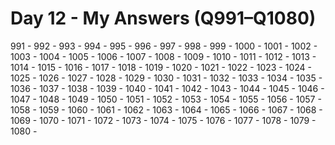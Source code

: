# Day 12 - My Answers (Q991–Q1080)

991 - 
992 - 
993 - 
994 - 
995 - 
996 - 
997 - 
998 - 
999 - 
1000 - 
1001 - 
1002 - 
1003 - 
1004 - 
1005 - 
1006 - 
1007 - 
1008 - 
1009 - 
1010 - 
1011 - 
1012 - 
1013 - 
1014 - 
1015 - 
1016 - 
1017 - 
1018 - 
1019 - 
1020 - 
1021 - 
1022 - 
1023 - 
1024 - 
1025 - 
1026 - 
1027 - 
1028 - 
1029 - 
1030 - 
1031 - 
1032 - 
1033 - 
1034 - 
1035 - 
1036 - 
1037 - 
1038 - 
1039 - 
1040 - 
1041 - 
1042 - 
1043 - 
1044 - 
1045 - 
1046 - 
1047 - 
1048 - 
1049 - 
1050 - 
1051 - 
1052 - 
1053 - 
1054 - 
1055 - 
1056 - 
1057 - 
1058 - 
1059 - 
1060 - 
1061 - 
1062 - 
1063 - 
1064 - 
1065 - 
1066 - 
1067 - 
1068 - 
1069 - 
1070 - 
1071 - 
1072 - 
1073 - 
1074 - 
1075 - 
1076 - 
1077 - 
1078 - 
1079 - 
1080 - 
